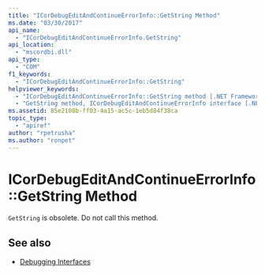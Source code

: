 ```yaml
---
title: "ICorDebugEditAndContinueErrorInfo::GetString Method"
ms.date: "03/30/2017"
api_name: 
  - "ICorDebugEditAndContinueErrorInfo.GetString"
api_location: 
  - "mscordbi.dll"
api_type: 
  - "COM"
f1_keywords: 
  - "ICorDebugEditAndContinueErrorInfo::GetString"
helpviewer_keywords: 
  - "ICorDebugEditAndContinueErrorInfo::GetString method [.NET Framework debugging]"
  - "GetString method, ICorDebugEditAndContinueErrorInfo interface [.NET Framework debugging]"
ms.assetid: 85e2108b-ff03-4a15-ac5c-1eb5d84f38ca
topic_type: 
  - "apiref"
author: "rpetrusha"
ms.author: "ronpet"
---
```

# ICorDebugEditAndContinueErrorInfo::GetString Method
`GetString` is obsolete. Do not call this method.  
  
## See also
- [Debugging Interfaces](../../../../docs/framework/unmanaged-api/debugging/debugging-interfaces.md)
